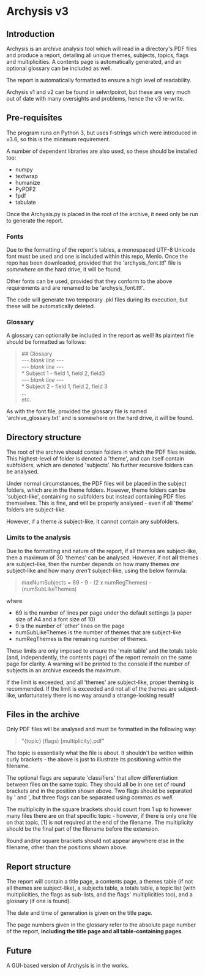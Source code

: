 # Archysis v3

## Introduction
Archysis is an archive analysis tool which will read in a directory's PDF files and produce a report, detailing all unique themes, subjects, topics, flags and multiplicities. A contents page is automatically generated, and an optional glossary can be included as well.

The report is automatically formatted to ensure a high level of readability.

Archysis v1 and v2 can be found in selwr/poirot, but these are very much out of date with many oversights and problems, hence the v3 re-write.

## Pre-requisites
The program runs on Python 3, but uses f-strings which were introduced in v3.6, so this is the minimum requirement.

A number of dependent libraries are also used, so these should be installed too:
* numpy
* textwrap
* humanize
* PyPDF2
* fpdf
* tabulate

Once the Archysis.py is placed in the root of the archive, it need only be run to generate the report.

### Fonts
Due to the formatting of the report's tables, a monospaced UTF-8 Unicode font must be used and one is included within this repo, Menlo. Once the repo has been downloaded, provided that the 'archysis_font.ttf' file is _somewhere_ on the hard drive, it will be found.

Other fonts can be used, provided that they conform to the above requirements and are renamed to be 'archysis_font.ttf'.

The code will generate two temporary .pkl files during its execution, but these will be automatically deleted.

### Glossary
A glossary can optionally be included in the report as well! Its plaintext file should be formatted as follows:

> \## Glossary\
> --- *blank line* ---\
> --- *blank line* ---\
> \* Subject 1 - field 1, field 2, field3\
> --- *blank line* ---\
> \* Subject 2 - field 1, field 2, field 3\
> ...\
> etc.

As with the font file, provided the glossary file is named 'archive_glossary.txt' and is somewhere on the hard drive, it will be found.


## Directory structure
The root of the archive should contain folders in which the PDF files reside. This highest-level of folder is denoted a 'theme', and can itself contain subfolders, which are denoted 'subjects'. No further recursive folders can be analysed.

Under normal circumstances, the PDF files will be placed in the subject folders, which are in the theme folders. However, theme folders can be 'subject-like', containing no subfolders but instead containing PDF files themselves. This is fine, and will be properly analysed - even if all 'theme' folders are subject-like.

However, if a theme _is_ subject-like, it cannot contain any subfolders.


### Limits to the analysis
Due to the formatting and nature of the report, if all themes are subject-like, then a maximum of 30 'themes' can be analysed. However, if not **all** themes are subject-like, then the number depends on how many themes _are_ subject-like and how many _aren't_ subject-like, using the below formula:

> maxNumSubjects = 69 - 9 - (2 x numRegThemes) - (numSubLikeThemes)

where
* 69 is the number of lines per page under the default settings (a paper size of A4 and a font size of 10)
* 9 is the number of 'other' lines on the page
* numSubLikeThemes is the number of themes that are subject-like
* numRegThemes is the remaining number of themes.

These limits are only imposed to ensure the 'main table' and the totals table (and, independently, the contents page) of the report remain on the same page for clarity. A warning will be printed to the console if the number of subjects in an archive exceeds the maximum.

If the limit is exceeded, and all 'themes' are subject-like, proper theming is recommended. If the limit is exceeded and not all of the themes are subject-like, unfortunately there is no way around a strange-looking result!


## Files in the archive
Only PDF files will be analysed and must be formatted in the following way:
> "{topic} (flags) [multiplicity].pdf"

The topic is essentially what the file is about. It shouldn't be written within curly brackets - the above is just to illustrate its positioning within the filename.

The optional flags are separate 'classifiers' that allow differentiation between files on the same topic. They should all be in one set of round brackets and in the position shown above. Two flags should be separated by ' and ', but three flags can be separated using commas _as well_.

The multiplicity in the square brackets should count from 1 up to however many files there are on that specific topic - however, if there is only one file on that topic, [1] is not required at the end of the filename. The multiplicity should be the final part of the filename before the extension.

Round and/or square brackets should not appear anywhere else in the filename, other than the positions shown above.


## Report structure
The report will contain a title page, a contents page, a themes table (if not all themes are subject-like), a subjects table, a totals table, a topic list (with multiplicities, the flags as sub-lists, and the flags' multiplicities too), and a glossary (if one is found).

The date and time of generation is given on the title page.

The page numbers given in the glossary refer to the absolute page number of the report, **including the title page and all table-containing pages**.


## Future
A GUI-based version of Archysis is in the works.